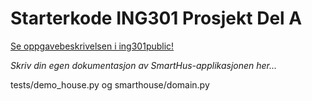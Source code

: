 # Starterkode ING301 Prosjekt Del A

[Se oppgavebeskrivelsen i ing301public!](https://github.com/selabhvl/ing301public/blob/main/project/part_A.md)


_Skriv din egen dokumentasjon av SmartHus-applikasjonen her..._

tests/demo_house.py og smarthouse/domain.py

